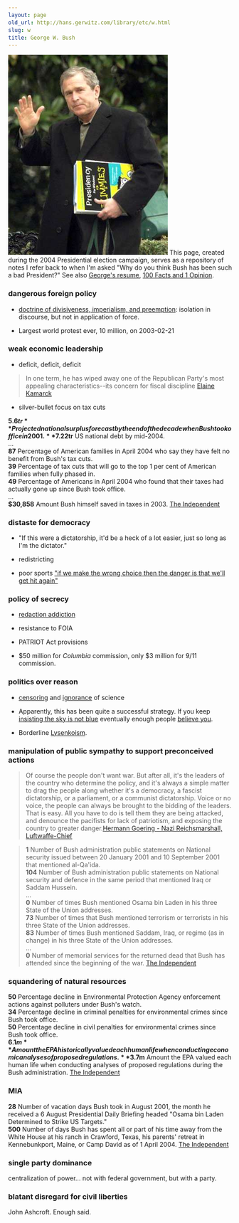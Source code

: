 ```yaml
---
layout: page
old_url: http://hans.gerwitz.com/library/etc/w.html
slug: w
title: George W. Bush
---
```


![Presidency for Dummies][2]
This page, created during the 2004 Presidential election campaign, serves as a repository of notes I refer back to when I'm asked "Why do you think Bush has been such a bad President?"
See also [George's resume][4], [100 Facts and 1 Opinion][5].

   [2]: Presidency_for_Dummies.jpg "Presidency for Dummies"
   [4]: http://monkeydyne.com/bushresume/resume.html
   [5]: http://www.thenation.com/doc.mhtml?i=20041108&s=facts

### dangerous foreign policy

  * [doctrine of divisiveness, imperialism, and preemption][6]: isolation in discourse, but not in application of force.

  * Largest world protest ever, 10 million, on 2003-02-21

   [6]: http://www.washingtonmonthly.com/features/2004/0409.rose.html

### weak economic leadership

  * deficit, deficit, deficit

> In one term, he has wiped away one of the Republican Party's most appealing characteristics--its concern for fiscal discipline
[Elaine Kamarck][7]

   [7]: http://www.washingtonmonthly.com/features/2004/0409.kamarck.html

  * silver-bullet focus on tax cuts

>
**$5.6tr** Projected national surplus forecast by the end of the decade when Bush took office in 2001.  
**$7.22tr** US national debt by mid-2004.  
...  
**87** Percentage of American families in April 2004 who say they have felt no benefit from Bush's tax cuts.  
**39** Percentage of tax cuts that will go to the top 1 per cent of American families when fully phased in.  
**49** Percentage of Americans in April 2004 who found that their taxes had actually gone up since Bush took office.  
...  
**$30,858** Amount Bush himself saved in taxes in 2003.
[The Independent][8]

   [8]: http://news.independent.co.uk/world/americas/story.jsp?story=557746

### distaste for democracy

  * "If this were a dictatorship, it'd be a heck of a lot easier, just so long as I'm the dictator."

  * redistricting

  * poor sports ["if we make the wrong choice then the danger is that we'll get hit again"][9]

   [9]: http://seattlepi.nwsource.com/national/apelection_story.asp?category=1131&slug=Cheney

### policy of secrecy

  * [redaction addiction][10]

  * resistance to FOIA

  * PATRIOT Act provisions

  * $50 million for _Columbia_ commission, only $3 million for 9/11 commission.

   [10]: http://www.aaronsw.com/weblog/001412

### politics over reason

  * [censoring][11] and [ignorance][12] of science

  * Apparently, this has been quite a successful strategy.  If you keep [insisting the sky is not blue][13] eventually enough people [believe you][14].

  * Borderline [Lysenkoism][15].

   [11]: http://www.ncac.org/cen_news/cn91scientificinfo.htm
   [12]: http://www.nature.com/news/2004/040913/full/040913-10.html
   [13]: http://www.thewashingtonnote.com/archives/000124.html
   [14]: http://www.pipa.org/OnlineReports/Pres_Election_04/html/new_10_21_04.html#1
   [15]: http://skepdic.com/lysenko.html

### manipulation of public sympathy to support preconceived actions

> Of course the people don't want war. But after all, it's the leaders of the country who determine the policy, and it's always a simple matter to drag the people along whether it's a democracy, a fascist dictatorship, or a parliament, or a communist dictatorship. Voice or no voice, the people can always be brought to the bidding of the leaders. That is easy. All you have to do is tell them they are being attacked, and denounce the pacifists for lack of patriotism, and exposing the country to greater danger.[Hermann Goering - Nazi Reichsmarshall,  Luftwaffe-Chief][16]

   [16]: http://www.snopes.com/quotes/goering.htm

> **1** Number of Bush administration public statements on National security issued between 20 January 2001 and 10 September 2001 that mentioned al-Qa'ida.  
**104** Number of Bush administration public statements on National security and defence in the same period that mentioned Iraq or Saddam Hussein.  
...  
**0** Number of times Bush mentioned Osama bin Laden in his three State of the Union addresses.  
**73** Number of times that Bush mentioned terrorism or terrorists in his three State of the Union addresses.  
**83** Number of times Bush mentioned Saddam, Iraq, or regime (as in change) in his three State of the Union addresses.  
...  
**0** Number of memorial services for the returned dead that Bush has attended since the beginning of the war.
[The Independent][17]

   [17]: http://news.independent.co.uk/world/americas/story.jsp?story=557746

### squandering of natural resources

>
**50** Percentage decline in Environmental Protection Agency enforcement actions against polluters under Bush's watch.  
**34** Percentage decline in criminal penalties for environmental crimes since Bush took office.  
**50** Percentage decline in civil penalties for environmental crimes since Bush took office.  
**$6.1m** Amount the EPA historically valued each human life when conducting economic analyses of proposed regulations.  
**$3.7m** Amount the EPA valued each human life when conducting analyses of proposed regulations during the Bush administration.
[The Independent][18]

   [18]: http://news.independent.co.uk/world/americas/story.jsp?story=557746

### MIA

>
**28** Number of vacation days Bush took in August 2001, the month he received a 6 August Presidential Daily Briefing headed "Osama bin Laden Determined to Strike US Targets."  
**500** Number of days Bush has spent all or part of his time away from the White House at his ranch in Crawford, Texas, his parents' retreat in Kennebunkport, Maine, or Camp David as of 1 April 2004.
[The Independent][19]

   [19]: http://news.independent.co.uk/world/americas/story.jsp?story=557746

### single party dominance

centralization of power… not with federal government, but with a party.

### blatant disregard for civil liberties

John Ashcroft.  Enough said.
